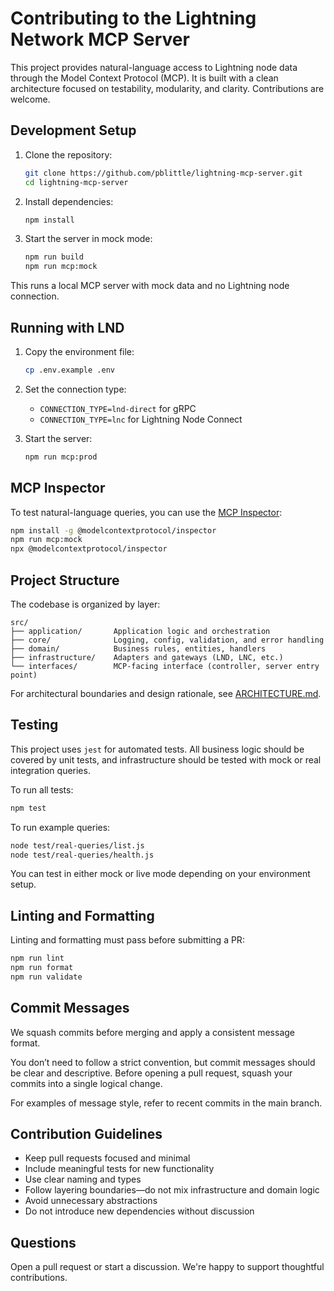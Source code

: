 # Contributing to the Lightning Network MCP Server

This project provides natural-language access to Lightning node data through the Model Context Protocol (MCP). It is built with a clean architecture focused on testability, modularity, and clarity. Contributions are welcome.

## Development Setup

1. Clone the repository:

   ```bash
   git clone https://github.com/pblittle/lightning-mcp-server.git
   cd lightning-mcp-server
   ```

2. Install dependencies:

   ```bash
   npm install
   ```

3. Start the server in mock mode:

   ```bash
   npm run build
   npm run mcp:mock
   ```

This runs a local MCP server with mock data and no Lightning node connection.

## Running with LND

1. Copy the environment file:

   ```bash
   cp .env.example .env
   ```

2. Set the connection type:

   - `CONNECTION_TYPE=lnd-direct` for gRPC
   - `CONNECTION_TYPE=lnc` for Lightning Node Connect

3. Start the server:

   ```bash
   npm run mcp:prod
   ```

## MCP Inspector

To test natural-language queries, you can use the [MCP Inspector](https://github.com/modelcontextprotocol/inspector):

```bash
npm install -g @modelcontextprotocol/inspector
npm run mcp:mock
npx @modelcontextprotocol/inspector
```

## Project Structure

The codebase is organized by layer:

```
src/
├── application/       Application logic and orchestration
├── core/              Logging, config, validation, and error handling
├── domain/            Business rules, entities, handlers
├── infrastructure/    Adapters and gateways (LND, LNC, etc.)
└── interfaces/        MCP-facing interface (controller, server entry point)
```

For architectural boundaries and design rationale, see [ARCHITECTURE.md](./ARCHITECTURE.md).

## Testing

This project uses `jest` for automated tests. All business logic should be covered by unit tests, and infrastructure should be tested with mock or real integration queries.

To run all tests:

```bash
npm test
```

To run example queries:

```bash
node test/real-queries/list.js
node test/real-queries/health.js
```

You can test in either mock or live mode depending on your environment setup.

## Linting and Formatting

Linting and formatting must pass before submitting a PR:

```bash
npm run lint
npm run format
npm run validate
```

## Commit Messages

We squash commits before merging and apply a consistent message format.

You don’t need to follow a strict convention, but commit messages should be clear and descriptive. Before opening a pull request, squash your commits into a single logical change.

For examples of message style, refer to recent commits in the main branch.

## Contribution Guidelines

- Keep pull requests focused and minimal
- Include meaningful tests for new functionality
- Use clear naming and types
- Follow layering boundaries—do not mix infrastructure and domain logic
- Avoid unnecessary abstractions
- Do not introduce new dependencies without discussion

## Questions

Open a pull request or start a discussion. We're happy to support thoughtful contributions.
